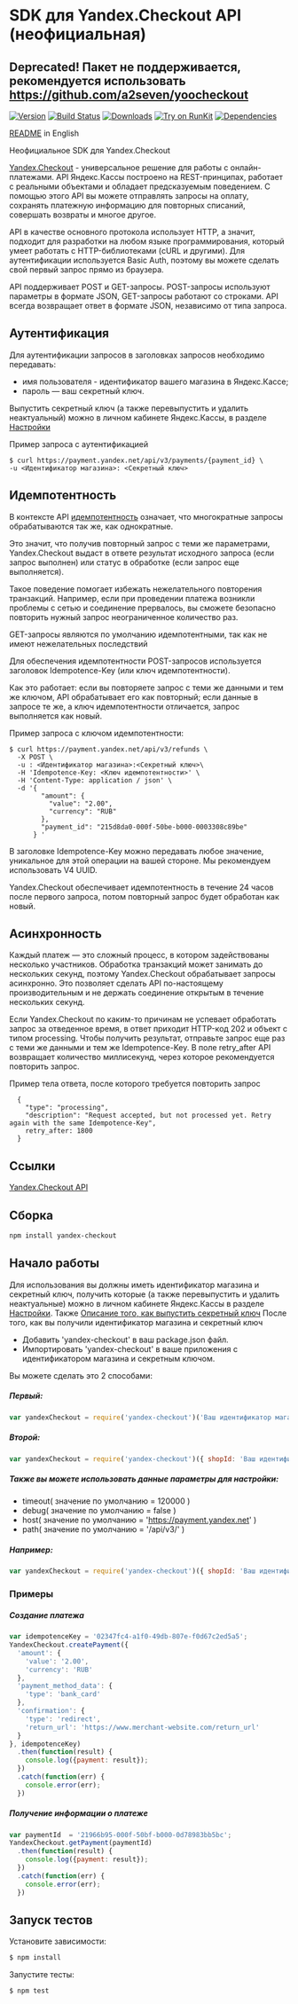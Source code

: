 # SDK для Yandex.Checkout API (неофициальная)

## Deprecated! Пакет не поддерживается, рекомендуется использовать https://github.com/a2seven/yoocheckout

[![Version](https://img.shields.io/npm/v/yandex-checkout.svg)](https://www.npmjs.org/package/yandex-checkout)
[![Build Status](https://travis-ci.org/lodosstm/yandex-checkout-node.svg?branch=master)](https://travis-ci.org/lodosstm/yandex-checkout-node)
[![Downloads](https://img.shields.io/npm/dm/yandex-checkout.svg)](https://www.npmjs.com/package/yandex-checkout)
[![Try on RunKit](https://badge.runkitcdn.com/yandex-checkout.svg)](https://runkit.com/npm/yandex-checkout)
[![Dependencies](https://david-dm.org/lodosstm/yandex-checkout-node.png)](https://david-dm.org/lodosstm/yandex-checkout-node)

[README](README.md) in English

Неофициальное SDK для Yandex.Checkout

[Yandex.Checkout](https://kassa.yandex.ru/) - универсальное решение для работы с онлайн-платежами. API Яндекс.Кассы
 построено на REST-принципах, работает с реальными объектами и обладает предсказуемым поведением. С помощью этого API
 вы можете отправлять запросы на оплату, сохранять платежную информацию для повторных списаний, совершать возвраты и
 многое другое.

API в качестве основного протокола использует HTTP, а значит, подходит для разработки на любом языке программирования,
который умеет работать с HTTP-библиотеками (cURL и другими). Для аутентификации используется Basic Auth, поэтому вы
можете сделать свой первый запрос прямо из браузера.

API поддерживает POST и GET-запросы. POST-запросы используют параметры в формате JSON,
GET-запросы работают со строками.
API всегда возвращает ответ в формате JSON, независимо от типа запроса.

## Аутентификация

Для аутентификации запросов в заголовках запросов необходимо передавать:
- имя пользователя - идентификатор вашего магазина в Яндекс.Кассе;
- пароль — ваш секретный ключ.

Выпустить секретный ключ (а также перевыпустить и удалить неактуальный) можно в личном кабинете Яндекс.Кассы, в разделе
[Настройки](https://money.yandex.ru/my/tunes)

Пример запроса с аутентификацией
```
$ curl https://payment.yandex.net/api/v3/payments/{payment_id} \
-u <Идентификатор магазина>: <Секретный ключ>
```
## Идемпотентность

В контексте API [идемпотентность](https://tools.ietf.org/html/rfc7231#section-4.2.2) означает, что многократные запросы
обрабатываются так же, как однократные.

Это значит, что получив повторный запрос с теми же параметрами, Yandex.Checkout выдаст в ответе результат исходного запроса
(если запрос выполнен) или статус в обработке (если запрос еще выполняется).

Такое поведение помогает избежать нежелательного повторения транзакций. Например, если при проведении платежа возникли
проблемы с сетью и соединение прервалось, вы сможете безопасно повторить нужный запрос неограниченное количество раз.

GET-запросы являются по умолчанию идемпотентными, так как не имеют нежелательных последствий

Для обеспечения идемпотентности POST-запросов используется заголовок Idempotence-Key (или ключ идемпотентности).

Как это работает: если вы повторяете запрос с теми же данными и тем же ключом, API обрабатывает его как повторный;
если данные в запросе те же, а ключ идемпотентности отличается, запрос выполняется как новый.

Пример запроса с ключом идемпотентности:
```
$ curl https://payment.yandex.net/api/v3/refunds \
  -X POST \
  -u : <Идентификатор магазина>:<Секретный ключ>\
  -H 'Idempotence-Key: <Ключ идемпотентности>' \
  -H 'Content-Type: application / json' \
  -d '{
        "amount": {
          "value": "2.00",
          "currency": "RUB"
        },
        "payment_id": "215d8da0-000f-50be-b000-0003308c89be"
      } '
```

В заголовке Idempotence-Key можно передавать любое значение, уникальное для этой операции на вашей стороне.
Мы рекомендуем использовать V4 UUID.

Yandex.Checkout обеспечивает идемпотентность в течение 24 часов после первого запроса, потом повторный запрос будет
обработан как новый.

## Асинхронность

Каждый платеж — это сложный процесс, в котором задействованы несколько участников. Обработка транзакций может занимать
до нескольких секунд, поэтому Yandex.Checkout обрабатывает запросы асинхронно. Это позволяет сделать API по-настоящему
производительным и не держать соединение открытым в течение нескольких секунд.

Если Yandex.Checkout по каким-то причинам не успевает обработать запрос за отведенное время, в ответ приходит HTTP-код 202
и объект с типом processing. Чтобы получить результат, отправьте запрос еще раз с теми же данными и тем же
Idempotence-Key. В поле retry_after API возвращает количество миллисекунд, через которое рекомендуется повторить запрос.

Пример тела ответа, после которого требуется повторить запрос
```
  {
    "type": "processing",
    "description": "Request accepted, but not processed yet. Retry again with the same Idempotence-Key",
    retry_after: 1800
  }
```
## Ссылки
[Yandex.Checkout API](https://kassa.yandex.ru/docs/checkout-api/#api-yandex-kassy)

## Сборка
```bash
npm install yandex-checkout
```
## Начало работы
Для использования вы должны иметь идентификатор магазина и секретный ключ, получить которые
(а также перевыпустить и удалить неактуальные) можно в личном кабинете Яндекс.Кассы в разделе
[Настройки](https://money.yandex.ru/my/tunes). Также
[Описание того, как выпустить секретный ключ](https://yandex.ru/support/checkout/payments/keys.html)
После того, как вы получили идентификатор магазина и секретный ключ
- Добавить 'yandex-checkout' в ваш package.json файл.
- Импортировать 'yandex-checkout' в ваше приложения с идентификатором магазина и секретным ключом.

Вы можете сделать это 2 способами:

##### Первый:
```javascript
var yandexCheckout = require('yandex-checkout')('Ваш идентификатор магазина', 'Ваш секретный ключ');
```

##### Второй:
```javascript
var yandexCheckout = require('yandex-checkout')({ shopId: 'Ваш идентификатор магазина', secretKey: 'Ваш секретный ключ' });
```

##### Также вы можете использовать данные параметры для настройки:
- timeout( значение по умолчанию = 120000 )
- debug( значение по умолчанию = false )
- host( значение по умолчанию = 'https://payment.yandex.net' )
- path( значение по умолчанию = '/api/v3/' )

##### Например:
```javascript
var yandexCheckout = require('yandex-checkout')({ shopId: 'Ваш идентификатор магазина', secretKey: 'Ваш секретный ключ', timeout: 20000 });
```
### Примеры

##### Создание платежа
```javascript
var idempotenceKey = '02347fc4-a1f0-49db-807e-f0d67c2ed5a5';
YandexCheckout.createPayment({
  'amount': {
    'value': '2.00',
    'currency': 'RUB'
  },
  'payment_method_data': {
    'type': 'bank_card'
  },
  'confirmation': {
    'type': 'redirect',
    'return_url': 'https://www.merchant-website.com/return_url'
  }
}, idempotenceKey)
  .then(function(result) {
    console.log({payment: result});
  })
  .catch(function(err) {
    console.error(err);
  })
```

##### Получение информации о платеже
```javascript
var paymentId  = '21966b95-000f-50bf-b000-0d78983bb5bc';
YandexCheckout.getPayment(paymentId)
  .then(function(result) {
    console.log({payment: result});
  })
  .catch(function(err) {
    console.error(err);
  })
```



## Запуск тестов

Установите зависимости:
```bash
$ npm install
```

Запустите тесты:
```bash
$ npm test
```